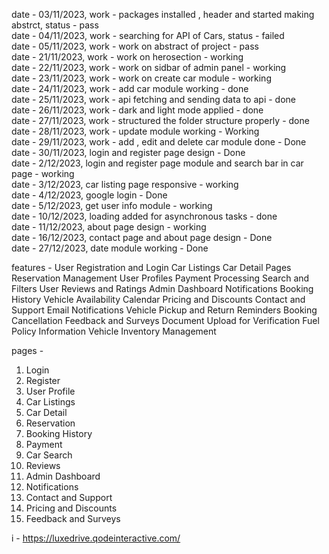 date - 03/11/2023, work - packages installed , header and started making abstrct, status - pass
<br/>
date - 04/11/2023, work - searching for API of Cars, status - failed
<br/>
date - 05/11/2023, work - work on abstract of project - pass
<br/>
date - 21/11/2023, work - work on herosection - working
<br/>
date - 22/11/2023, work - work on sidbar of admin panel - working
<br/>
date - 23/11/2023, work - work on create car module - working
<br/>
date - 24/11/2023, work - add car module working - done
<br/>
date - 25/11/2023, work - api fetching and sending data to api - done
<br/>
date - 26/11/2023, work - dark and light mode applied - done
<br/>
date - 27/11/2023, work - structured the folder structure properly - done
<br/>
date - 28/11/2023, work - update module working - Working
<br/>
date - 29/11/2023, work - add , edit and delete car module done - Done
<br/>
date - 30/11/2023, login and register page design - Done
<br/>
date - 2/12/2023, login and register page module and search bar in car page - working
<br/>
date - 3/12/2023, car listing page responsive - working
<br/>
date - 4/12/2023, google login - Done
<br/>
date - 5/12/2023, get user info module  - working
<br/>
date - 10/12/2023, loading added for asynchronous tasks - done
<br/>
date - 11/12/2023, about page design - working
<br/>
date - 16/12/2023, contact page and about page design - Done
<br/>
date - 27/12/2023, date module working - Done


features -
User Registration and Login
Car Listings
Car Detail Pages
Reservation Management
User Profiles
Payment Processing
Search and Filters
User Reviews and Ratings
Admin Dashboard
Notifications
Booking History
Vehicle Availability Calendar
Pricing and Discounts
Contact and Support
Email Notifications
Vehicle Pickup and Return Reminders
Booking Cancellation
Feedback and Surveys
Document Upload for Verification
Fuel Policy Information
Vehicle Inventory Management

pages -

1. Login 
2. Register
3. User Profile
5. Car Listings
6. Car Detail
7. Reservation
8. Booking History
9. Payment
10. Car Search
11. Reviews
12. Admin Dashboard
13. Notifications
14. Contact and Support
15. Pricing and Discounts
16. Feedback and Surveys

i - https://luxedrive.qodeinteractive.com/
